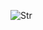 ![Str](https://user-images.githubusercontent.com/100793313/161325466-b4c77728-8c0d-4723-8383-98bb2750cb8a.PNG)
